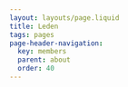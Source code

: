 ```yaml
---
layout: layouts/page.liquid
title: Leden
tags: pages
page-header-navigation:
  key: members
  parent: about
  order: 40
---
```

